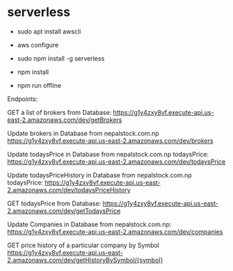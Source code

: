 # serverless


- sudo apt install awscli

- aws configure

- sudo npm install -g serverless

- npm install

- npm run offline

Endpoints:

GET a list of brokers from Database:
https://g1y4zxy8vf.execute-api.us-east-2.amazonaws.com/dev/getBrokers

Update brokers in Database from nepalstock.com.np
https://g1y4zxy8vf.execute-api.us-east-2.amazonaws.com/dev/brokers


Update todaysPrice in Database from nepalstock.com.np todaysPrice:
https://g1y4zxy8vf.execute-api.us-east-2.amazonaws.com/dev/todaysPrice

Update todaysPriceHistory in Database from nepalstock.com.np todaysPrice:
https://g1y4zxy8vf.execute-api.us-east-2.amazonaws.com/dev/todaysPriceHistory

GET todaysPrice from Database:
https://g1y4zxy8vf.execute-api.us-east-2.amazonaws.com/dev/getTodaysPrice

Update Companies in Database from nepalstock.com.np:
https://g1y4zxy8vf.execute-api.us-east-2.amazonaws.com/dev/companies

GET price history of a particular company by Symbol
https://g1y4zxy8vf.execute-api.us-east-2.amazonaws.com/dev/getHistoryBySymbol/{symbol}
